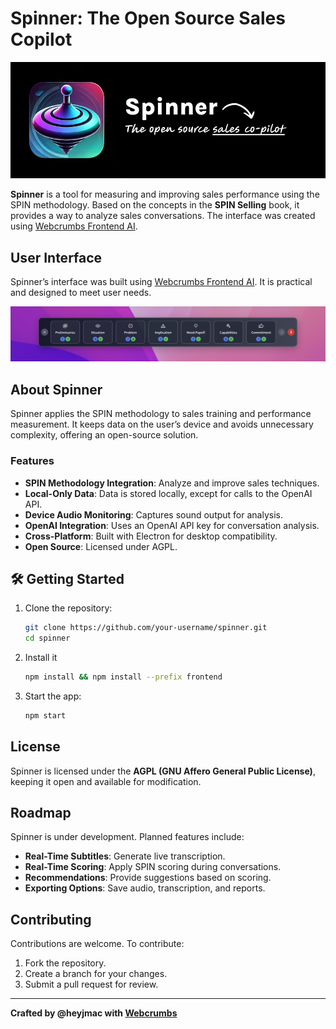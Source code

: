 # Spinner: The Open Source Sales Copilot

![Spinner Cover](cover.png)

**Spinner** is a tool for measuring and improving sales performance using the SPIN methodology. Based on the concepts in the **SPIN Selling** book, it provides a way to analyze sales conversations. The interface was created using [Webcrumbs Frontend AI](https://tools.webcrumbs.org).

## User Interface

Spinner’s interface was built using [Webcrumbs Frontend AI](https://tools.webcrumbs.org). It is practical and designed to meet user needs.

![Webcrumbs](interface.png)

## About Spinner

Spinner applies the SPIN methodology to sales training and performance measurement. It keeps data on the user’s device and avoids unnecessary complexity, offering an open-source solution.

### Features

- **SPIN Methodology Integration**: Analyze and improve sales techniques.
- **Local-Only Data**: Data is stored locally, except for calls to the OpenAI API.
- **Device Audio Monitoring**: Captures sound output for analysis.
- **OpenAI Integration**: Uses an OpenAI API key for conversation analysis.
- **Cross-Platform**: Built with Electron for desktop compatibility.
- **Open Source**: Licensed under AGPL.

## 🛠️ Getting Started

1. Clone the repository:

   ```bash
   git clone https://github.com/your-username/spinner.git
   cd spinner
   ```

2. Install it

   ```bash
   npm install && npm install --prefix frontend
   ```

3. Start the app:
   ```bash
   npm start
   ```

## License

Spinner is licensed under the **AGPL (GNU Affero General Public License)**, keeping it open and available for modification.

## Roadmap

Spinner is under development. Planned features include:

- **Real-Time Subtitles**: Generate live transcription.
- **Real-Time Scoring**: Apply SPIN scoring during conversations.
- **Recommendations**: Provide suggestions based on scoring.
- **Exporting Options**: Save audio, transcription, and reports.

## Contributing

Contributions are welcome. To contribute:

1. Fork the repository.
2. Create a branch for your changes.
3. Submit a pull request for review.

---

**Crafted by @heyjmac with [Webcrumbs](https://webcrumbs.org/frontend-ai)**
